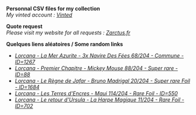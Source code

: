 **Personnal CSV files for my collection**  
*My vinted account : [Vinted](https://www.vinted.fr/member/223153477)*

**Quote request**  
*Please visit my website for all requests : [Zarctus.fr](https://www.zarctus.fr/)*


**Quelques liens aléatoires / Some random links**
- *[Lorcana - La Mer Azurite - 3x Navire Des Fées 68/204 - Commune - ID=1267](https://www.vinted.fr/items/6046251949-lorcana-la-mer-azurite-3x-navire-des-fees-68204-commune-id1267)*
- *[Lorcana - Premier Chapitre - Mickey Mouse 88/204 - Super rare - ID=88](https://www.vinted.fr/items/5749630346-lorcana-premier-chapitre-mickey-mouse-88204-super-rare-id88)*
- *[Lorcana - Le Règne de Jafar - Bruno Madrigal 20/204 - Super rare Foil - ID=1684](https://www.vinted.fr/items/6429014075-lorcana-le-regne-de-jafar-bruno-madrigal-20204-super-rare-foil-id1684)*
- *[Lorcana - Les Terres d'Encres - Maui 114/204 - Rare Foil - ID=550](https://www.vinted.fr/items/6545034526-lorcana-les-terres-dencres-maui-114204-rare-foil-id550)*
- *[Lorcana - Le retour d'Ursula - La Harpe Magique 11/204 - Rare Foil - ID=702](https://www.vinted.fr/items/6036043748-lorcana-le-retour-dursula-la-harpe-magique-11204-rare-foil-id702)*
